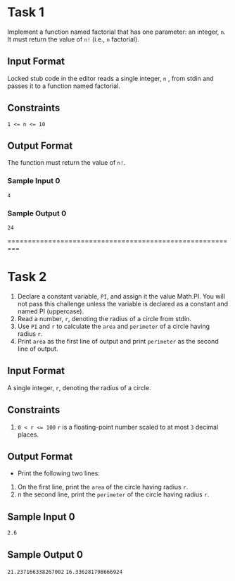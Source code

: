 # Task 1

Implement a function named factorial that has one parameter: an integer, `n`. It must return the value of `n!` (i.e., `n` factorial).

## Input Format

Locked stub code in the editor reads a single integer, `n` , from stdin and passes it to a function named factorial.

## Constraints

`1 <= n <= 10`

## Output Format

The function must return the value of `n!`.

### Sample Input 0

`4`
### Sample Output 0

`24`

=========================================================

# Task 2

1. Declare a constant variable, `PI`, and assign it the value Math.PI. You will not pass this challenge unless the variable is declared as a constant and named PI (uppercase).
2. Read a number, `r`, denoting the radius of a circle from stdin.
3. Use `PI` and `r` to calculate the `area` and `perimeter` of a circle having radius `r`.
4. Print `area` as the first line of output and print `perimeter` as the second line of output.

## Input Format

A single integer, `r`, denoting the radius of a circle.

## Constraints

1. `0 < r <= 100`
`r` is a floating-point number scaled to at most `3` decimal places.

## Output Format

* Print the following two lines:

1. On the first line, print the `area` of the circle having radius `r`.
2. n the second line, print the `perimeter` of the circle having radius `r`.

## Sample Input 0

`2.6`
## Sample Output 0

`21.237166338267002`
`16.336281798666924`